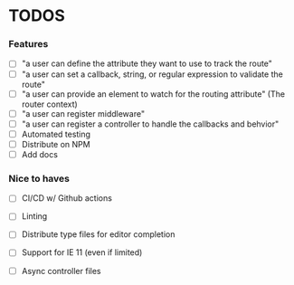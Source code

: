 # TODOS

### Features
* [ ] "a user can define the attribute they want to use to track the route"
* [ ] "a user can set a callback, string, or regular expression to validate the route"
* [ ] "a user can provide an element to watch for the routing attribute" (The router context)
* [ ] "a user can register middleware"
* [ ] "a user can register a controller to handle the callbacks and behvior"
* [ ] Automated testing
* [ ] Distribute on NPM
* [ ] Add docs

### Nice to haves
* [ ] CI/CD w/ Github actions
* [ ] Linting
* [ ] Distribute type files for editor completion
* [ ] Support for IE 11 (even if limited)
* [ ] Async controller files



